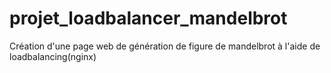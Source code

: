 # projet_loadbalancer_mandelbrot
Création d'une page web de génération de figure de mandelbrot à l'aide de loadbalancing(nginx)
